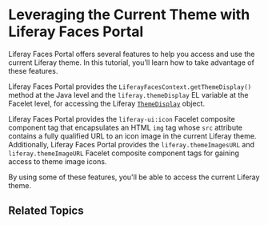 # Leveraging the Current Theme with Liferay Faces Portal

Liferay Faces Portal offers several features to help you access and use the
current Liferay theme. In this tutorial, you'll learn how to take advantage of
these features. 

Liferay Faces Portal provides the `LiferayFacesContext.getThemeDisplay()` method
at the Java level and the `liferay.themeDisplay` EL variable at the Facelet
level, for accessing the Liferay
[`ThemeDisplay`](http://docs.liferay.com/portal/6.2/javadocs/com/liferay/portal/theme/ThemeDisplay.html)
object. 

Liferay Faces Portal provides the `liferay-ui:icon` Facelet composite component
tag that encapsulates an HTML `img` tag whose `src` attribute contains a fully
qualified URL to an icon image in the current Liferay theme. Additionally,
Liferay Faces Portal provides the `liferay.themeImagesURL` and
`liferay.themeImageURL` Facelet composite component tags for gaining access to
theme image icons. 

By using some of these features, you'll be able to access the current Liferay
theme. 

## Related Topics

<!-- Add once JSF tutorials are finished. -Cody -->
